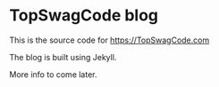 # TopSwagCode blog

This is the source code for https://TopSwagCode.com

The blog is built using Jekyll.

More info to come later.